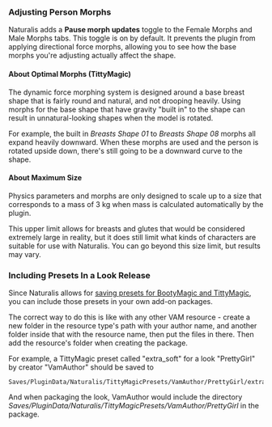 ### Adjusting Person Morphs

Naturalis adds a **Pause morph updates** toggle to the Female Morphs and Male Morphs tabs. This toggle is on by default. It prevents the plugin from applying directional force morphs, allowing you to see how the base morphs you're adjusting actually affect the shape.

#### About Optimal Morphs (TittyMagic)

The dynamic force morphing system is designed around a base breast shape that is fairly round and natural, and not drooping heavily. Using morphs for the base shape that have gravity "built in" to the shape can result in unnatural-looking shapes when the model is rotated.

For example, the built in *Breasts Shape 01* to *Breasts Shape 08* morphs all expand heavily downward. When these morphs are used and the person is rotated upside down, there's still going to be a downward curve to the shape.

#### About Maximum Size

Physics parameters and morphs are only designed to scale up to a size that corresponds to a mass of 3 kg when mass is calculated automatically by the plugin.

This upper limit allows for breasts and glutes that would be considered extremely large in reality, but it does still limit what kinds of characters are suitable for use with Naturalis. You can go beyond this size limit, but results may vary.

### Including Presets In a Look Release

Since Naturalis allows for [saving presets for BootyMagic and TittyMagic](../saving_and_loading_presets/), you can include those presets in your own add-on packages.

The correct way to do this is like with any other VAM resource - create a new folder in the resource type's  path with your author name, and another folder inside that with the resource name, then put the files in there. Then add the resource's folder when creating the package.

For example, a TittyMagic preset called "extra_soft" for a look "PrettyGirl" by creator "VamAuthor" should be saved to

```
Saves/PluginData/Naturalis/TittyMagicPresets/VamAuthor/PrettyGirl/extra_soft.json
```

And when packaging the look, VamAuthor would include the directory *Saves/PluginData/Naturalis/TittyMagicPresets/VamAuthor/PrettyGirl* in the package.
